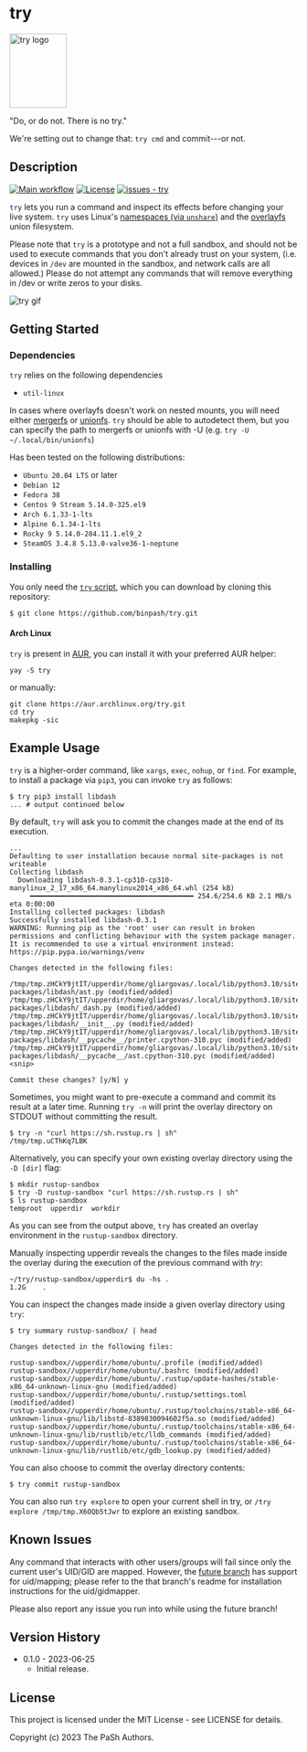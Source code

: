 # try

<img src="docs/try_logo.png" alt="try logo" width="100" height="130">

"Do, or do not. There is no try."

We're setting out to change that: `try cmd` and commit---or not. 

## Description
[![Main workflow](https://github.com/binpash/try/actions/workflows/test.yaml/badge.svg)](https://github.com/binpash/try/actions/workflows/test.yaml)
[![License](https://img.shields.io/badge/License-MIT-blue)](#license)
[![issues - try](https://img.shields.io/github/issues/binpash/try)](https://github.com/binpash/try/issues)

`try` lets you run a command and inspect its effects before changing your live system. `try` uses Linux's [namespaces (via `unshare`)](https://docs.kernel.org/userspace-api/unshare.html) and the [overlayfs](https://docs.kernel.org/filesystems/overlayfs.html) union filesystem.

Please note that `try` is a prototype and not a full sandbox, and should not be used to execute
commands that you don't already trust on your system, (i.e. devices in `/dev` are
mounted in the sandbox, and network calls are all allowed.) Please do not
attempt any commands that will remove everything in /dev or write zeros to your
disks.

<img src="docs/try_pip_install_example.gif" alt="try gif">

## Getting Started

### Dependencies

`try` relies on the following dependencies

* `util-linux`

In cases where overlayfs doesn't work on nested mounts, you will need either
[mergerfs](https://github.com/trapexit/mergerfs) or [unionfs](https://github.com/rpodgorny/unionfs-fuse). `try` should be able to autodetect them, but you can specify the path to mergerfs or unionfs with -U (e.g. `try -U ~/.local/bin/unionfs`)

Has been tested on the following distributions:
* `Ubuntu 20.04 LTS` or later
* `Debian 12`
* `Fedora 38`
* `Centos 9 Stream 5.14.0-325.el9`
* `Arch 6.1.33-1-lts`
* `Alpine 6.1.34-1-lts`
* `Rocky 9 5.14.0-284.11.1.el9_2`
* `SteamOS 3.4.8 5.13.0-valve36-1-neptune`

### Installing

You only need the [`try` script](https://raw.githubusercontent.com/binpash/try/main/try), which you can download by cloning this repository:

```ShellSession
$ git clone https://github.com/binpash/try.git
```

#### Arch Linux

`try` is present in [AUR](https://aur.archlinux.org/packages/try), you can install it with your preferred AUR helper:

```shellsession
yay -S try
```

or manually:

```shellsession
git clone https://aur.archlinux.org/try.git
cd try
makepkg -sic
```

## Example Usage

`try` is a higher-order command, like `xargs`, `exec`, `nohup`, or `find`. For example, to install a package via `pip3`, you can invoke `try` as follows:

```ShellSession
$ try pip3 install libdash
... # output continued below
```

By default, `try` will ask you to commit the changes made at the end of its execution.

```ShellSession
...
Defaulting to user installation because normal site-packages is not writeable
Collecting libdash
  Downloading libdash-0.3.1-cp310-cp310-manylinux_2_17_x86_64.manylinux2014_x86_64.whl (254 kB)
     ━━━━━━━━━━━━━━━━━━━━━━━━━━━━━━━━━━━━━━━━ 254.6/254.6 KB 2.1 MB/s eta 0:00:00
Installing collected packages: libdash
Successfully installed libdash-0.3.1
WARNING: Running pip as the 'root' user can result in broken permissions and conflicting behaviour with the system package manager. It is recommended to use a virtual environment instead: https://pip.pypa.io/warnings/venv

Changes detected in the following files:

/tmp/tmp.zHCkY9jtIT/upperdir/home/gliargovas/.local/lib/python3.10/site-packages/libdash/ast.py (modified/added)
/tmp/tmp.zHCkY9jtIT/upperdir/home/gliargovas/.local/lib/python3.10/site-packages/libdash/_dash.py (modified/added)
/tmp/tmp.zHCkY9jtIT/upperdir/home/gliargovas/.local/lib/python3.10/site-packages/libdash/__init__.py (modified/added)
/tmp/tmp.zHCkY9jtIT/upperdir/home/gliargovas/.local/lib/python3.10/site-packages/libdash/__pycache__/printer.cpython-310.pyc (modified/added)
/tmp/tmp.zHCkY9jtIT/upperdir/home/gliargovas/.local/lib/python3.10/site-packages/libdash/__pycache__/ast.cpython-310.pyc (modified/added)
<snip>

Commit these changes? [y/N] y
```

Sometimes, you might want to pre-execute a command and commit its result at a later time. Running `try -n` will print the overlay directory on STDOUT without committing the result.

```ShellSession
$ try -n "curl https://sh.rustup.rs | sh"
/tmp/tmp.uCThKq7LBK
```

Alternatively, you can specify your own existing overlay directory using the `-D [dir]` flag:

```ShellSession
$ mkdir rustup-sandbox
$ try -D rustup-sandbox "curl https://sh.rustup.rs | sh"
$ ls rustup-sandbox
temproot  upperdir  workdir
```

As you can see from the output above, `try` has created an overlay environment in the `rustup-sandbox` directory.

Manually inspecting upperdir reveals the changes to the files made inside the overlay during the execution of the previous command with *try*:

```ShellSession
~/try/rustup-sandbox/upperdir$ du -hs .
1.2G    .
```

You can inspect the changes made inside a given overlay directory using `try`:

```ShellSession
$ try summary rustup-sandbox/ | head

Changes detected in the following files:

rustup-sandbox//upperdir/home/ubuntu/.profile (modified/added)
rustup-sandbox//upperdir/home/ubuntu/.bashrc (modified/added)
rustup-sandbox//upperdir/home/ubuntu/.rustup/update-hashes/stable-x86_64-unknown-linux-gnu (modified/added)
rustup-sandbox//upperdir/home/ubuntu/.rustup/settings.toml (modified/added)
rustup-sandbox//upperdir/home/ubuntu/.rustup/toolchains/stable-x86_64-unknown-linux-gnu/lib/libstd-8389830094602f5a.so (modified/added)
rustup-sandbox//upperdir/home/ubuntu/.rustup/toolchains/stable-x86_64-unknown-linux-gnu/lib/rustlib/etc/lldb_commands (modified/added)
rustup-sandbox//upperdir/home/ubuntu/.rustup/toolchains/stable-x86_64-unknown-linux-gnu/lib/rustlib/etc/gdb_lookup.py (modified/added)
```

You can also choose to commit the overlay directory contents:

```ShellSession
$ try commit rustup-sandbox
```

You can also run `try explore` to open your current shell in try, or `/try
explore /tmp/tmp.X6OQb5tJwr` to explore an existing sandbox.

## Known Issues
Any command that interacts with other users/groups will fail since only the
current user's UID/GID are mapped. However, the [future
branch](https://github.com/binpash/try/tree/future) has support for uid/mapping;
please refer to the that branch's readme for installation instructions for the
uid/gidmapper.

Please also report any issue you run into while using the future branch!

## Version History

* 0.1.0 - 2023-06-25
    * Initial release.

## License

This project is licensed under the MIT License - see LICENSE for details.

Copyright (c) 2023 The PaSh Authors.
